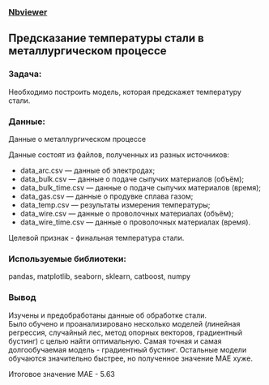 ### [Nbviewer](https://nbviewer.jupyter.org/github/roman-tekarev/yandex-praktikum-projects/blob/main/steel/steel.ipynb)

## Предсказание температуры стали в металлургическом процессе

### Задача:  
Необходимо построить модель, которая предскажет температуру стали.

### Данные:   
Данные о металлургическом процессе

Данные состоят из файлов, полученных из разных источников:

* data_arc.csv — данные об электродах;
* data_bulk.csv — данные о подаче сыпучих материалов (объём);
* data_bulk_time.csv — данные о подаче сыпучих материалов (время);
* data_gas.csv — данные о продувке сплава газом;
* data_temp.csv — результаты измерения температуры;
* data_wire.csv — данные о проволочных материалах (объём);
* data_wire_time.csv — данные о проволочных материалах (время).

Целевой признак - финальная температура стали.

### Используемые библиотеки:  
pandas, matplotlib, seaborn, sklearn, catboost, numpy

### Вывод
Изучены и предобработаны данные об обработке стали.   
Было обучено и проанализировано несколько моделей (линейная регрессия, случайный лес, метод опорных векторов, градиентный бустинг) с целью найти оптимальную. Самая точная и самая долгообучаемая модель - градиентный бустинг. Остальные модели обучаются значительно быстрее, но полученное значение МАЕ хуже.  

Итоговое значение МАЕ - 5.63  
